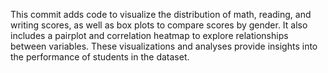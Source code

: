 This commit adds code to visualize the distribution of math, reading, and writing scores, as well as box plots to compare scores by gender. 
It also includes a pairplot and correlation heatmap to explore relationships between variables. 
These visualizations and analyses provide insights into the performance of students in the dataset.
